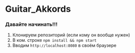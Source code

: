 # Guitar_Akkords

### Давайте начинать!!!
1. Клонируем репозиторий (если кому он вообще нужен)
2. В ком. строке `npm install && npm start`
3. Вводим `http://localhost:8080` в своём браузере
